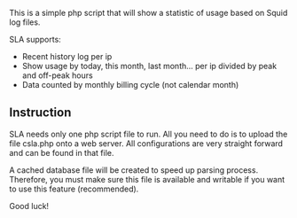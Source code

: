 This is a simple php script that will show a statistic of usage based on Squid log files.

SLA supports:
  * Recent history log per ip
  * Show usage by today, this month, last month... per ip divided by peak and off-peak hours
  * Data counted by monthly billing cycle (not calendar month)

## Instruction ##

SLA needs only one php script file to run. All you need to do is to upload the file csla.php onto a web server. All configurations are very straight forward and can be found in that file.

A cached database file will be created to speed up parsing process. Therefore, you must make sure this file is available and writable if you want to use this feature (recommended).

Good luck!